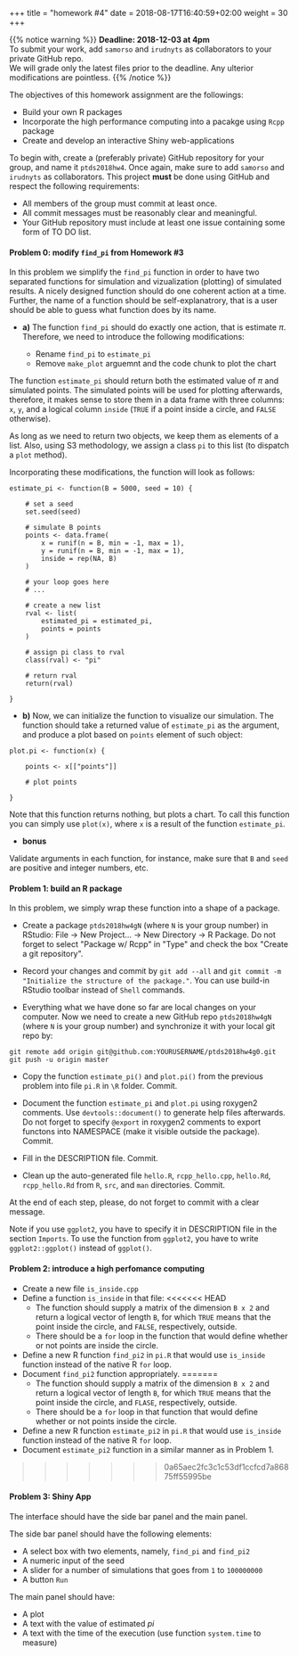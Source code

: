 +++
title = "homework #4"
date =  2018-08-17T16:40:59+02:00
weight = 30
+++

{{% notice warning %}}
**Deadline: 2018-12-03 at 4pm**  
To submit your work, add `samorso` and `irudnyts` as collaborators to your private GitHub repo.  
We will grade only the latest files prior to the deadline. Any ulterior modifications are pointless.
{{% /notice %}}

The objectives of this homework assignment are the followings:

- Build your own R packages
- Incorporate the high performance computing into a pacakge using `Rcpp` package
- Create and develop an interactive Shiny web-applications

To begin with, create a (preferably private) GitHub repository for your group, and name it `ptds2018hw4`. Once again, make sure to add `samorso` and `irudnyts` as collaborators. This project **must** be done using GitHub and respect the following requirements:

- All members of the group must commit at least once.  
- All commit messages must be reasonably clear and meaningful.  
- Your GitHub repository must include at least one issue containing some form of TO DO list.

#### Problem 0: modify `find_pi` from Homework #3

In this problem we simplify the `find_pi` function in order to have two separated functions for simulation and vizualization (plotting) of simulated results. A nicely designed function should do one coherent action at a time. Further, the name of a function should be self-explanatrory, that is a user should be able to guess what function does by its name.

- **a)** The function `find_pi` should do exactly one action, that is estimate $\pi$. Therefore, we need to introduce the following modifications:

    - Rename `find_pi` to `estimate_pi`
    - Remove `make_plot` arguemnt and the code chunk to plot the chart

The function `estimate_pi` should return both the estimated value of $\pi$ and simulated points. The simulated points will be used for plotting afterwards, therefore, it makes sense to store them in a data frame with three columns: `x`, `y`, and a logical column `inside` (`TRUE` if a point inside a circle, and `FALSE` otherwise).

As long as we need to return two objects, we keep them as elements of a list. Also, using S3 methodology, we assign a class `pi` to this list (to dispatch a `plot` method).

Incorporating these modifications, the function will look as follows:

```{toml}
estimate_pi <- function(B = 5000, seed = 10) {

    # set a seed
    set.seed(seed)

    # simulate B points
    points <- data.frame(
        x = runif(n = B, min = -1, max = 1),
        y = runif(n = B, min = -1, max = 1),
        inside = rep(NA, B)
    )

    # your loop goes here
    # ...

    # create a new list
    rval <- list(
        estimated_pi = estimated_pi,
        points = points
    )

    # assign pi class to rval
    class(rval) <- "pi"

    # return rval
    return(rval)

}
```

- **b)** Now, we can initialize the function to visualize our simulation. The function should take a returned value of `estimate_pi` as the argument, and produce a plot based on `points` element of such object:

```{toml}
plot.pi <- function(x) {

    points <- x[["points"]]

    # plot points

}
```

Note that this function returns nothing, but plots a chart. To call this function you can simply use `plot(x)`, where `x` is a result of the function `estimate_pi`.

- **bonus**

Validate arguments in each function, for instance, make sure that `B` and `seed` are positive and integer numbers, etc.

#### Problem 1: build an R package

In this problem, we simply wrap these function into a shape of a package.

- Create a package `ptds2018hw4gN` (where `N` is your group number) in RStudio: File -> New Project... -> New Directory -> R Package. Do not forget to select "Package w/ Rcpp" in "Type" and check the box "Create a git repository".

- Record your changes and commit by `git add --all` and `git commit -m "Initialize the structure of the package."`. You can use build-in RStudio toolbar instead of `Shell` commands.

- Everything what we have done so far are local changes on your computer. Now we need to create a new GitHub repo `ptds2018hw4gN` (where `N` is your group number) and synchronize it with your local git repo by:

```{toml}
git remote add origin git@github.com:YOURUSERNAME/ptds2018hw4g0.git
git push -u origin master
```

- Copy the function `estimate_pi()` and `plot.pi()` from the previous problem into file `pi.R` in `\R` folder. Commit.

- Document the function `estimate_pi` and `plot.pi` using roxygen2 comments. Use `devtools::document()` to generate help files afterwards. Do not forget to specify `@export` in roxygen2 comments to export functons into NAMESPACE (make it visible outside the package). Commit.

- Fill in the DESCRIPTION file. Commit.

- Clean up the auto-generated file `hello.R`, `rcpp_hello.cpp`, `hello.Rd`, `rcpp_hello.Rd` from `R`, `src`, and `man` directories. Commit.

At the end of each step, please, do not forget to commit with a clear message.

Note if you use `ggplot2`, you have to specify it in DESCRIPTION file in the section `Imports`. To use the function from `ggplot2`, you have to write `ggplot2::ggplot()` instead of `ggplot()`.

#### Problem 2: introduce a high perfomance computing

- Create a new file `is_inside.cpp`
- Define a function `is_inside` in that file:
<<<<<<< HEAD
    * The function should supply a matrix of the dimension `B x 2` and return a logical vector of length `B`, for which `TRUE` means that the point inside the circle, and `FALSE`, respectively, outside.
    * There should be a `for` loop in the function that would define whether or not points are inside the circle.
- Define a new R function `find_pi2` in `pi.R` that would use `is_inside` function instead of the native R `for` loop.
- Document `find_pi2` function appropriately. 
=======
    * The function should supply a matrix of the dimension `B x 2` and return a logical vector of length `B`, for which `TRUE` means that the point inside the circle, and `FLASE`, respectively, outside.
    * There should be a `for` loop in that function that would define whether or not points inside the circle.
- Define a new R function `estimate_pi2` in `pi.R` that would use `is_inside` function instead of the native R `for` loop.
- Document `estimate_pi2` function in a similar manner as in Problem 1.
>>>>>>> 0a65aec2fc3c1c53df1ccfcd7a86875ff55995be

#### Problem 3: Shiny App

The interface should have the side bar panel and the main panel.

The side bar panel should have the following elements:

- A select box with two elements, namely, `find_pi` and `find_pi2`
- A numeric input of the seed
- A slider for a number of simulations that goes from `1` to `100000000`
- A button `Run`

The main panel should have:

- A plot
- A text with the value of estimated $pi$
- A text with the time of the execution (use function `system.time` to measure)
